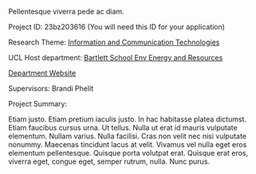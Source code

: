 Pellentesque viverra pede ac diam.

Project ID: 23bz203616
(You will need this ID for your application)

Research Theme: [Information and Communication Technologies](../themes/information-and-communication-technologies.md)

UCL Host department: [Bartlett School Env Energy and Resources](../departments/bartlett-school-env-energy-and-resources.md)

[Department Website](https://www.example.com/dept1)

Supervisors: Brandi Phelit

Project Summary:

Etiam justo. Etiam pretium iaculis justo. In hac habitasse platea dictumst. Etiam faucibus cursus urna. Ut tellus. Nulla ut erat id mauris vulputate elementum. Nullam varius. Nulla facilisi. Cras non velit nec nisi vulputate nonummy. Maecenas tincidunt lacus at velit. Vivamus vel nulla eget eros elementum pellentesque. Quisque porta volutpat erat. Quisque erat eros, viverra eget, congue eget, semper rutrum, nulla. Nunc purus.